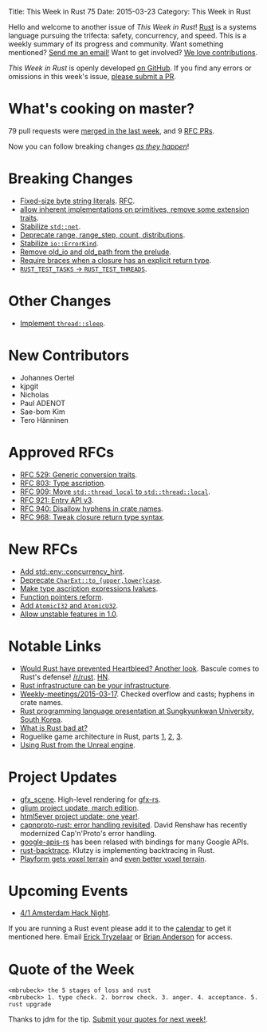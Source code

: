 Title: This Week in Rust 75
Date: 2015-03-23
Category: This Week in Rust

Hello and welcome to another issue of *This Week in Rust*!
[Rust](http://rust-lang.org) is a systems language pursuing the trifecta:
safety, concurrency, and speed. This is a weekly summary of its progress and
community. Want something mentioned? [Send me an
email!](mailto:corey@octayn.net?subject=This%20Week%20in%20Rust%20Suggestion)
Want to get involved? [We love
contributions](https://github.com/rust-lang/rust/wiki/Note-guide-for-new-contributors).

*This Week in Rust* is openly developed [on GitHub](https://github.com/cmr/this-week-in-rust).
If you find any errors or omissions in this week's issue, [please submit a PR](https://github.com/cmr/this-week-in-rust/pulls).

# What's cooking on master?

79 pull requests were [merged in the last week][merged], and 9 [RFC PRs][rfcs].

[merged]: https://github.com/rust-lang/rust/pulls?q=is%3Apr+is%3Amerged+merged%3A2015-03-16..2015-03-23
[rfcs]: https://github.com/rust-lang/rfcs/pulls?q=is%3Apr+is%3Amerged+merged%3A2015-03-16..2015-03-23

Now you can follow breaking changes *[as they happen][BitRust]*!

[BitRust]: http://rawgit.com/mrmonday/bitrust/gh-pages/index.html

# Breaking Changes

* [Fixed-size byte string literals][byte]. [RFC][byte-rfc].
* [allow inherent implementations on primitives, remove some extension traits][impl].
* [Stabilize `std::net`][net].
* [Deprecate range, range_step, count, distributions][range].
* [Stabilize `io::ErrorKind`][err].
* [Remove old_io and old_path from the prelude][old].
* [Require braces when a closure has an explicit return type][close].
* [`RUST_TEST_TASKS` -> `RUST_TEST_THREADS`][test].

[byte]: https://github.com/rust-lang/rust/pull/22838
[byte-rfc]: https://github.com/rust-lang/rfcs/blob/master/text/0339-statically-sized-literals.md
[impl]: https://github.com/rust-lang/rust/pull/23104
[net]: https://github.com/rust-lang/rust/pull/23352
[range]: https://github.com/rust-lang/rust/pull/23347
[err]: https://github.com/rust-lang/rust/pull/23430
[old]: https://github.com/rust-lang/rust/pull/23470
[close]: https://github.com/rust-lang/rust/pull/23475
[test]: https://github.com/rust-lang/rust/pull/23525

# Other Changes

* [Implement `thread::sleep`][sleep].

[sleep]: https://github.com/rust-lang/rust/pull/23330

# New Contributors

* Johannes Oertel
* kjpgit
* Nicholas
* Paul ADENOT
* Sae-bom Kim
* Tero Hänninen

# Approved RFCs

* [RFC 529: Generic conversion traits][conv].
* [RFC 803: Type ascription][asc-approved].
* [RFC 909: Move `std::thread_local` to `std::thread::local`][local].
* [RFC 921: Entry API v3][entry].
* [RFC 940: Disallow hyphens in crate names][hype].
* [RFC 968: Tweak closure return type syntax][close].

[conv]: https://github.com/rust-lang/rfcs/blob/master/text/0529-conversion-traits.md
[asc-approved]: https://github.com/rust-lang/rfcs/blob/master/text/0803-type-ascription.md
[local]: https://github.com/rust-lang/rfcs/blob/master/text/0909-move-thread-local-to-std-thread.md
[entry]: https://github.com/rust-lang/rfcs/blob/master/text/0921-entry_v3.md
[hype]: https://github.com/rust-lang/rfcs/blob/master/text/0940-hyphens-considered-harmful.md
[close]: https://github.com/rust-lang/rfcs/blob/master/text/0968-closure-return-type-syntax.md

# New RFCs

* [Add std::env::concurrency_hint][conc].
* [Deprecate `CharExt::to_{upper,lower}case`][low].
* [Make type ascription expressions lvalues][asc-new].
* [Function pointers reform][fn].
* [Add `AtomicI32` and `AtomicU32`][atom].
* [Allow unstable features in 1.0][unst].

[unst]: https://github.com/rust-lang/rfcs/pull/1007
[atom]: https://github.com/rust-lang/rfcs/pull/1000
[fn]: https://github.com/rust-lang/rfcs/pull/996
[asc-new]: https://github.com/rust-lang/rfcs/pull/987
[low]: https://github.com/rust-lang/rfcs/pull/986
[conc]: https://github.com/rust-lang/rfcs/pull/985

# Notable Links

* [Would Rust have prevented Heartbleed? Another look][heart]. Bascule
  comes to Rust's defense! [/r/rust][heart-r]. [HN][heart-hn].
* [Rust infrastructure can be your infrastructure][inf].
* [Weekly-meetings/2015-03-17][mtg]. Checked overflow and casts; hyphens in crate names.
* [Rust programming language presentation at Sungkyunkwan University, South Korea][sk].
* [What is Rust bad at?][bad]
* Roguelike game architecture in Rust, parts [1][r1], [2][r2], [3][r3].
* [Using Rust from the Unreal engine][unreal].

[unreal]: https://www.reddit.com/r/rust_gamedev/comments/2zw3e1/using_rust_from_the_unreal_engine/
[r3]: http://rsaarelm.github.io/Roguelike-architecture-in-Rust-3/
[r2]: http://rsaarelm.github.io/Roguelike-architecture-in-Rust-2/
[r1]: http://rsaarelm.github.io/Roguelike-architecture-in-Rust-1/
[bad]: https://www.reddit.com/r/rust/comments/2zu3eo/what_is_rust_bad_at/
[sk]: http://www.slideshare.net/jaejukim9/rust-programming-language
[inf]: http://huonw.github.io/blog/2015/03/rust-infrastructure-can-be-your-infrastructure/
[heart]: http://tonyarcieri.com/would-rust-have-prevented-heartbleed-another-look
[heart-r]: https://www.reddit.com/r/rust/comments/2zd797/would_rust_have_prevented_heartbleed_another_look/
[heart-hn]: https://news.ycombinator.com/item?id=9219432
[mtg]: https://github.com/rust-lang/meeting-minutes/blob/master/weekly-meetings/2015-03-17.md

# Project Updates

* [gfx_scene]. High-level rendering for [gfx-rs].
* [glium project update, march edition][glium].
* [html5ever project update: one year!][html5ever].
* [capnproto-rust: error handling revisited][cap]. David Renshaw has
  recently modernized Cap'n'Proto's error handling.
* [google-apis-rs] has been relased with bindings for many Google APIs.
* [rust-backtrace]. Klutzy is implementing backtracing in Rust.
* [Playform gets voxel terrain][vox] and [even better voxel terrain][vox2].

[glium]: https://www.reddit.com/r/rust_gamedev/comments/304268/glium_project_update_march_edition/
[gfx-rs]: https://github.com/gfx-rs/gfx-rs
[gfx_scene]: https://www.reddit.com/r/rust_gamedev/comments/2zzxhb/show_rgd_gfx_scene_high_level_rendering_for_gfxrs/
[vox]: https://www.reddit.com/r/rust_gamedev/comments/2zzf8v/wip_playform_gets_voxel_terrain/
[vox2]: https://www.reddit.com/r/rust_gamedev/comments/304s11/improved_soontobe_destructible_voxel_terrain_in/
[google-apis-rs]: https://www.reddit.com/r/rust/comments/300c49/google_apis_for_rust_v010_released_on_cratesio/
[html5ever]: http://mainisusuallyafunction.blogspot.com/2015/03/html5ever-project-update-one-year.html
[cap]: http://dwrensha.github.io/capnproto-rust/2015/03/21/error-handling-revisited.html
[rust-backtrace]: https://github.com/klutzy/rust-backtrace/tree/tmp

# Upcoming Events

* [4/1 Amsterdam Hack Night][am].

[am]: http://www.meetup.com/Rust-Amsterdam/events/220668018/

If you are running a Rust event please add it to the [calendar] to get
it mentioned here. Email [Erick Tryzelaar][erickt] or [Brian
Anderson][brson] for access.

[calendar]: https://www.google.com/calendar/embed?src=apd9vmbc22egenmtu5l6c5jbfc%40group.calendar.google.com
[erickt]: mailto:erick.tryzelaar@gmail.com
[brson]: mailto:banderson@mozilla.com

# Quote of the Week

```
<mbrubeck> the 5 stages of loss and rust
<mbrubeck> 1. type check. 2. borrow check. 3. anger. 4. acceptance. 5. rust upgrade
```

Thanks to jdm for the tip. [Submit your quotes for next week!][submit].

[submit]: http://users.rust-lang.org/t/twir-quote-of-the-week/328
